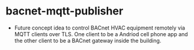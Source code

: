 # bacnet-mqtt-publisher


* Future concept idea to control BACnet HVAC equipment remotely via MQTT clients over TLS. One client to be a Andriod cell phone app and the other client to be a BACnet gateway inside the building.